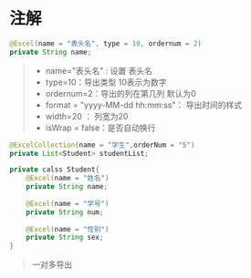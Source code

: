# 注解

```java
@Excel(name = "表头名", type = 10, ordernum = 2)
private String name;
```

>* name="表头名" : 设置 表头名
>* type=10：导出类型  10表示为数字
>* ordernum=2：导出的列在第几列  默认为0
>* format = "yyyy-MM-dd hh:mm:ss"： 导出时间的样式
>* width=20 ： 列宽为20
>* isWrap = false：是否自动换行

```java
@ExcelCollection(name = "学生",orderNum = "5")
private List<Student> studentList;

private calss Student{
    @Excel(name = "姓名")
    private String name;
    
    @Excel(name = "学号")
    private String num;
    
    @Excel(name = "性别")
    private String sex;
}
```

>一对多导出

